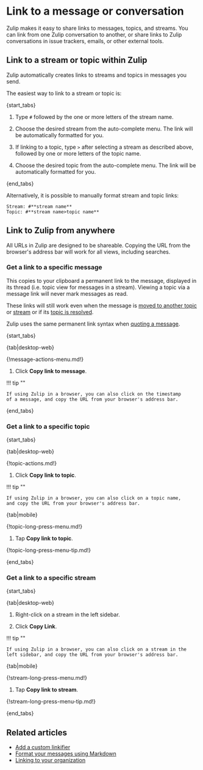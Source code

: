 # Link to a message or conversation

Zulip makes it easy to share links to messages, topics, and streams. You can
link from one Zulip conversation to another, or share links to Zulip conversations
in issue trackers, emails, or other external tools.

## Link to a stream or topic within Zulip

Zulip automatically creates links to streams and topics in messages you send.

The easiest way to link to a stream or topic is:

{start_tabs}

1. Type `#` followed by the one or more letters of the stream name.

1. Choose the desired stream from the auto-complete menu. The link will be
   automatically formatted for you.

1. If linking to a topic, type `>` after selecting a stream as
   described above, followed by one or more letters of the topic name.

1. Choose the desired topic from the auto-complete menu. The link will be
   automatically formatted for you.

{end_tabs}

Alternatively, it is possible to manually format stream and topic links:

```
Stream: #**stream name**
Topic: #**stream name>topic name**
```

## Link to Zulip from anywhere

All URLs in Zulip are designed to be shareable.  Copying the URL from
the browser's address bar will work for all views, including searches.

### Get a link to a specific message

This copies to your clipboard a permanent link to the message,
displayed in its thread (i.e. topic view for messages in a stream).
Viewing a topic via a message link will never mark messages as read.

These links will still work even when the message is
[moved to another topic](/help/move-content-to-another-topic)
or [stream](/help/move-content-to-another-stream) or
if its [topic is resolved](/help/resolve-a-topic).

Zulip uses the same permanent link syntax when [quoting a
message](/help/quote-and-reply).

{start_tabs}

{tab|desktop-web}

{!message-actions-menu.md!}

1. Click **Copy link to message**.

!!! tip ""

    If using Zulip in a browser, you can also click on the timestamp
    of a message, and copy the URL from your browser's address bar.

{end_tabs}

### Get a link to a specific topic

{start_tabs}

{tab|desktop-web}

{!topic-actions.md!}

1. Click **Copy link to topic**.

!!! tip ""

    If using Zulip in a browser, you can also click on a topic name,
    and copy the URL from your browser's address bar.

{tab|mobile}

{!topic-long-press-menu.md!}

1. Tap **Copy link to topic**.

{!topic-long-press-menu-tip.md!}

{end_tabs}

### Get a link to a specific stream

{start_tabs}

{tab|desktop-web}

1. Right-click on a stream in the left sidebar.

1. Click **Copy Link**.

!!! tip ""

    If using Zulip in a browser, you can also click on a stream in the
    left sidebar, and copy the URL from your browser's address bar.

{tab|mobile}

{!stream-long-press-menu.md!}

1. Tap **Copy link to stream**.

{!stream-long-press-menu-tip.md!}

{end_tabs}

## Related articles

* [Add a custom linkifier](/help/add-a-custom-linkifier)
* [Format your messages using Markdown](/help/format-your-message-using-markdown)
* [Linking to your organization](/help/linking-to-zulip)

